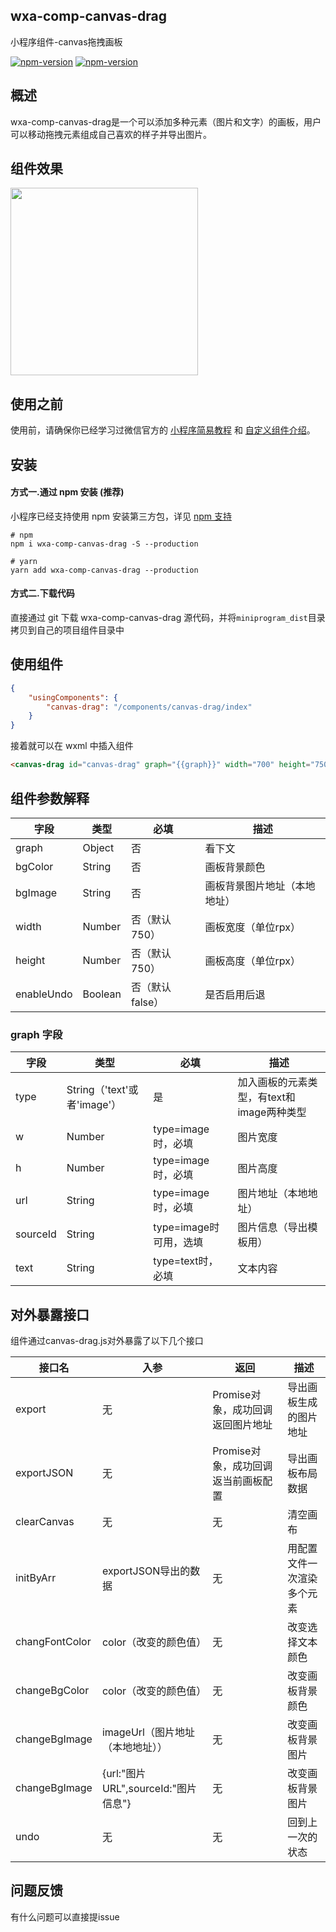 ## wxa-comp-canvas-drag

小程序组件-canvas拖拽画板

[![npm-version](https://img.shields.io/npm/v/wxa-comp-canvas-drag.svg)](https://www.npmjs.com/package/wxa-comp-canvas-drag)
[![npm-version](https://img.shields.io/npm/dm/wxa-comp-canvas-drag.svg?style=flat)](https://www.npmjs.com/package/wxa-comp-canvas-drag)

## 概述

wxa-comp-canvas-drag是一个可以添加多种元素（图片和文字）的画板，用户可以移动拖拽元素组成自己喜欢的样子并导出图片。

## 组件效果

<img width="300" src="https://github.com/jasondu/wx-comp-canvas-drag/blob/master/demo.gif"></img>

## 使用之前

使用前，请确保你已经学习过微信官方的 [小程序简易教程](https://mp.weixin.qq.com/debug/wxadoc/dev/) 和 [自定义组件介绍](https://developers.weixin.qq.com/miniprogram/dev/framework/custom-component/)。

## 安装

#### 方式一.通过 npm 安装 (推荐)

小程序已经支持使用 npm 安装第三方包，详见 [npm 支持](https://developers.weixin.qq.com/miniprogram/dev/devtools/npm.html?search-key=npm)

```shell
# npm
npm i wxa-comp-canvas-drag -S --production

# yarn
yarn add wxa-comp-canvas-drag --production
```

#### 方式二.下载代码

直接通过 git 下载 wxa-comp-canvas-drag 源代码，并将`miniprogram_dist`目录拷贝到自己的项目组件目录中

## 使用组件

```json
{
    "usingComponents": {
        "canvas-drag": "/components/canvas-drag/index"
    }
}
```

接着就可以在 wxml 中插入组件

```html
<canvas-drag id="canvas-drag" graph="{{graph}}" width="700" height="750"></canvas-drag>
```

## 组件参数解释

| 字段    | 类型   | 必填          | 描述    |
| ------- | ------ | ------------- | ---------------------------- |
| graph   | Object | 否            | 看下文  |
| bgColor | String | 否            | 画板背景颜色                 |
| bgImage | String | 否            | 画板背景图片地址（本地地址） |
| width   | Number | 否（默认750） | 画板宽度（单位rpx）          |
| height  | Number | 否（默认750） | 画板高度（单位rpx）          |
| enableUndo  | Boolean | 否（默认false） | 是否启用后退 |

### graph 字段

| 字段 | 类型 | 必填 | 描述 |
| ---- | ---- | ---- | ---- |
| type | String（'text'或者'image'） | 是 | 加入画板的元素类型，有text和image两种类型 |
| w    | Number | type=image时，必填 | 图片宽度             |
| h    | Number | type=image时，必填 | 图片高度             |
| url  | String | type=image时，必填 | 图片地址（本地地址） |
| sourceId | String | type=image时可用，选填 | 图片信息（导出模板用） |
| text | String | type=text时，必填  | 文本内容             |

## 对外暴露接口

组件通过canvas-drag.js对外暴露了以下几个接口

| 接口名 | 入参 | 返回 | 描述 |
| ---- | ---- | ---- | ---- |
| export | 无 | Promise对象，成功回调返回图片地址 | 导出画板生成的图片地址 |
| exportJSON | 无 | Promise对象，成功回调返当前画板配置 | 导出画板布局数据 |
| clearCanvas | 无 | 无 | 清空画布 |
| initByArr | exportJSON导出的数据 | 无 | 用配置文件一次渲染多个元素 |
| changFontColor | color（改变的颜色值） | 无 | 改变选择文本颜色 |
| changeBgColor  | color（改变的颜色值） | 无 | 改变画板背景颜色 |
| changeBgImage  | imageUrl（图片地址（本地地址）） | 无 | 改变画板背景图片 |
| changeBgImage  | {url:"图片URL",sourceId:"图片信息"} | 无 | 改变画板背景图片 |
| undo  | 无 | 无 | 回到上一次的状态 |

## 问题反馈

有什么问题可以直接提issue